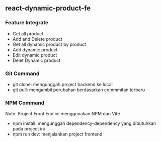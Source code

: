 ## react-dynamic-product-fe

### Feature Integrate
- Get all product
- Add and Delete product
- Get all dynamic product by product
- Add dynamic product
- Edit dynamic product
- Delet Dynamic product

### Git Command

- git clone: mengunggah project backend ke local
- git pull: mengambil perubahan berdasarkan commmitan terbaru

### NPM Command
Note: Project Front End ini menggunakan NPM dan Vite
- npm install: mengunggah dependency-dependency yang dibutuhkan pada project ini
- npm run dev: menjalankan project frontend
